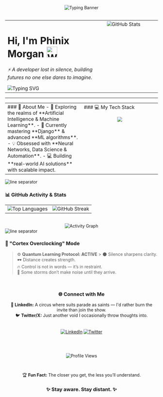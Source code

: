 <div align="center">
  <img src="https://readme-typing-svg.herokuapp.com?font=Fira+Code&weight=800&size=32&duration=3000&pause=1000&color=9400D3&center=true&vCenter=true&width=1000&height=100&lines=%E2%80%9CControl+is+in+silence.%E2%80%9D;...but+silence+is+never+empty." alt="Typing Banner" />
</div>

<br>

<table>
  <tr>
    <td valign="top" width="65%">
      <h1>
        <b>Hi, I'm Phinix Morgan</b>
        <img src="https://user-images.githubusercontent.com/1303154/88677602-1635ba80-d120-11ea-84d8-d263ba5fc3c0.gif" width="35px" alt="Waving hand" />
      </h1>
      <p><i>⚡ A developer lost in silence, building futures no one else dares to imagine.</i></p>
      <img src="https://readme-typing-svg.herokuapp.com?font=Fira+Code&weight=600&size=20&pause=1200&color=9400D3&center=false&vCenter=true&width=550&lines=Some+paths+are+meant+to+be+walked+alone.;The+quiet+ones+watch+the+deepest.;Power+isn’t+shown—it’s+kept+hidden.;Not+everything+deserves+a+reaction." alt="Typing SVG" />
    </td>
    <td valign="top" width="35%">
      <img src="https://github-readme-stats.vercel.app/api?username=Phinix-Morgan&show_icons=true&theme=tokyonight&count_private=true&hide_border=true&line_height=28" alt="GitHub Stats" />
    </td>
  </tr>
</table>

---

<table>
  <tr>
    <td valign="top" width="50%">
      ### 🚀 About Me
      - 👀 Exploring the realms of **Artificial Intelligence & Machine Learning**.
      - 🌱 Currently mastering **Django** & advanced **ML algorithms**.
      - 💡 Obsessed with **Neural Networks, Data Science & Automation**.
      - 💻 Building **real-world AI solutions** with scalable impact.
    </td>
    <td valign="top" width="50%">
      ### 💻 My Tech Stack
      <p align="center">
        <a href="https://skillicons.dev">
          <img src="https://skillicons.dev/icons?i=python,js,go,c,django,numpy,pandas,sklearn,nodejs,mysql,postgres,mongodb,git,linux&perline=7" />
        </a>
      </p>
    </td>
  </tr>
</table>

<img src="https://raw.githubusercontent.com/Trilokia/Trilokia/379277808b61450410705a3b957388e365e43a6d/images/line-separator.gif" alt="line separator">

### 📊 GitHub Activity & Stats

<div align="center">
  <table>
    <tr>
      <td valign="top">
        <img src="https://github-readme-stats.vercel.app/api/top-langs/?username=Phinix-Morgan&layout=compact&theme=tokyonight&hide_border=true" alt="Top Languages" />
      </td>
      <td valign="top">
        <img src="https://github-readme-streak-stats.herokuapp.com/?user=Phinix-Morgan&theme=tokyonight&hide_border=true" alt="GitHub Streak" />
      </td>
    </tr>
  </table>
  <br>
  <img src="https://github-readme-activity-graph.vercel.app/graph?username=Phinix-Morgan&theme=tokyo-night&hide_border=true&area=true&bg_color=1a1b27" alt="Activity Graph" />
</div>

<img src="https://raw.githubusercontent.com/Trilokia/Trilokia/379277808b61450410705a3b957388e365e43a6d/images/line-separator.gif" alt="line separator">

### 🧠 "Cortex Overclocking" Mode

> ⚙️ **Quantum Learning Protocol: ACTIVE** > 🌑 Silence sharpens clarity.  
> 🕶️ Distance creates strength.  
> 🔥 Control is not in words — it’s in restraint.  
> 🌌 Some storms don’t make noise until they arrive.

<br>

<div align="center">
  <h3>🌐 Connect with Me</h3>
  <p>
    🔗 <b>LinkedIn:</b> A circus where suits parade as saints — I'd rather burn the invite than join the show. <br>
    🐦 <b>Twitter/X:</b> Just another void I occasionally throw thoughts into.
  </p>
  <br>
  <a href="YOUR_LINKEDIN_URL_HERE"><img src="https://img.shields.io/badge/LinkedIn-0A66C2?style=for-the-badge&logo=linkedin&logoColor=white" alt="LinkedIn"></a>
  <a href="YOUR_TWITTER_URL_HERE"><img src="https://img.shields.io/badge/Twitter-1DA1F2?style=for-the-badge&logo=twitter&logoColor=white" alt="Twitter"></a>

  <br><br>
  
  <p>
    <img src="https://komarev.com/ghpvc/?username=Phinix-Morgan&style=for-the-badge&color=9400D3" alt="Profile Views"/>
  </p>
  
  <br>
  
  🏆 <b>Fun Fact:</b> The closer you get, the less you’ll understand.
  
  <h3>✨ Stay aware. Stay distant. ✨</h3>
</div>
